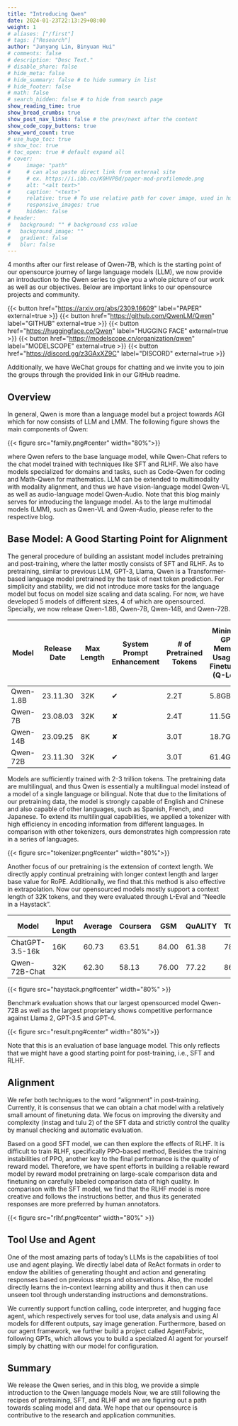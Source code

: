 ```yaml
---
title: "Introducing Qwen"
date: 2024-01-23T22:13:29+08:00
weight: 1
# aliases: ["/first"]
# tags: ["Research"]
author: "Junyang Lin, Binyuan Hui"
# comments: false
# description: "Desc Text."
# disable_share: false
# hide_meta: false
# hide_summary: false # to hide summary in list
# hide_footer: false
# math: false
# search_hidden: false # to hide from search page
show_reading_time: true
show_bread_crumbs: true
show_post_nav_links: false # the prev/next after the content
show_code_copy_buttons: true
show_word_count: true
# use_hugo_toc: true
# show_toc: true
# toc_open: true # default expand all
# cover:
#     image: "path"
#     # can also paste direct link from external site
#     # ex. https://i.ibb.co/K0HVPBd/paper-mod-profilemode.png
#     alt: "<alt text>"
#     caption: "<text>"
#     relative: true # To use relative path for cover image, used in hugo Page-bundles
#     responsive_images: true
#     hidden: false
# header:
#   background: "" # background css value
#   background_image: ""
#   gradient: false
#   blur: false
---
```


4 months after our first release of Qwen-7B, which is the starting point of our opensource journey of large language models (LLM), we now provide an introduction to the Qwen series to give you a whole picture of our work as well as our objectives. Below are important links to our opensource projects and community.

{{< button href="https://arxiv.org/abs/2309.16609" label="PAPER" external=true >}}
{{< button href="https://github.com/QwenLM/Qwen" label="GITHUB" external=true >}}
{{< button href="https://huggingface.co/Qwen" label="HUGGING FACE" external=true >}}
{{< button href="https://modelscope.cn/organization/qwen" label="MODELSCOPE" external=true >}}
{{< button href="https://discord.gg/z3GAxXZ9C" label="DISCORD" external=true >}}

Additionally, we have WeChat groups for chatting and we invite you to join the groups through the provided link in our GitHub readme.

## Overview

In general, Qwen is more than a language model but a project towards AGI which for now consists of LLM and LMM. The following figure shows the main components of Qwen:

{{< figure src="family.png#center" width="80%">}}

where Qwen refers to the base language model, while Qwen-Chat refers to the chat model trained with techniques like SFT and RLHF. We also have models specialized for domains and tasks, such as Code-Qwen for coding and Math-Qwen for mathematics. LLM can be extended to multimodality with modality alignment, and thus we have vision-language model Qwen-VL as well as audio-language model Qwen-Audio. Note that this blog mainly serves for introducing the language model. As to the large multimodal models (LMM), such as Qwen-VL and Qwen-Audio, please refer to the respective blog.

## Base Model: A Good Starting Point for Alignment
The general procedure of building an assistant model includes pretraining and post-training, where the latter mostly consists of SFT and RLHF. As to pretraining, similar to previous LLM, GPT-3, Llama, Qwen is a Transformer-based language model pretrained by the task of next token prediction. For simplicity and stability, we did not introduce more tasks for the language model but focus on model size scaling and data scaling. For now, we have developed 5 models of different sizes, 4 of which are opensourced. Specially, we now release Qwen-1.8B, Qwen-7B, Qwen-14B, and Qwen-72B.

| Model | Release Date | Max Length | System Prompt Enhancement | # of Pretrained Tokens | Minimum GPU Memory Usage of Finetuning (Q-Lora) | Minimum GPU Usage of Generating 2048 Tokens (Int4) | Tool Usage |
| --- | --- | --- | --- | --- | --- | --- | --- |
| Qwen-1.8B | 23.11.30 | 32K | ✔ | 2.2T | 5.8GB | 2.9GB | ✔ |
| Qwen-7B | 23.08.03 | 32K | ✘ | 2.4T | 11.5GB | 8.2GB | ✔ |
| Qwen-14B | 23.09.25 | 8K | ✘ | 3.0T | 18.7GB | 13.0GB | ✔ |
| Qwen-72B | 23.11.30 | 32K | ✔ | 3.0T | 61.4GB | 48.9GB | ✔ |


Models are sufficiently trained with 2-3 trillion tokens. The pretraining data are multilingual, and thus Qwen is essentially a multilingual model instead of a model of a single language or bilingual. Note that due to the limitations of our pretraining data, the model is strongly capable of English and Chinese and also capable of other languages, such as Spanish, French, and Japanese. To extend its multilingual capabilities, we applied a tokenizer with high efficiency in encoding information from different languages. In comparison with other tokenizers, ours demonstrates high compression rate in a series of languages.

{{< figure src="tokenizer.png#center" width="80%">}}

Another focus of our pretraining is the extension of context length. We directly apply continual pretraining with longer context length and larger base value for RoPE. Additionally, we find that.this method is also effective in extrapolation. Now our opensourced models mostly support a context length of 32K tokens, and they were evaluated through L-Eval and “Needle in a Haystack”.

| Model           | Input Length | Average | Coursera | GSM | QuALITY | TOEFL | CodeU | SFcition |
|-----------------|--------------|---------|----------|-----|---------|-------|-------|----------|
| ChatGPT-3.5-16k | 16K          | 60.73   | 63.51    | 84.00 | 61.38   | 78.43 | 12.22 | 64.84    |
| Qwen-72B-Chat   | 32K          | 62.30   | 58.13    | 76.00 | 77.22   | 86.24 | 6.66  | 69.53    |

{{< figure src="haystack.png#center" width="80%" >}}

Benchmark evaluation shows that our largest opensourced model Qwen-72B as well as the largest proprietary shows competitive performance against Llama 2, GPT-3.5 and GPT-4.

{{< figure src="result.png#center" width="80%">}}

Note that this is an evaluation of base language model. This only reflects that we might have a good starting point for post-training, i.e., SFT and RLHF.

## Alignment

We refer both techniques to the word “alignment” in post-training. Currently, it is consensus that we can obtain a chat model with a relatively small amount of finetuning data. We focus on improving the diversity and complexity (instag and tulu 2) of the SFT data and strictly control the quality by manual checking and automatic evaluation.

Based on a good SFT model, we can then explore the effects of RLHF. It is difficult to train RLHF, specifically PPO-based method, Besides the training instabilities of PPO, another key to the final performance is the quality of reward model. Therefore, we have spent efforts in building a reliable reward model by reward model pretraining on large-scale comparison data and finetuning on carefully labeled comparison data of high quality. In comparison with the SFT model, we find that the RLHF model is more creative and follows the instructions better, and thus its generated responses are more preferred by human annotators.

{{< figure src="rlhf.png#center"  width="80%" >}}

## Tool Use and Agent

One of the most amazing parts of today’s LLMs is the capabilities of tool use and agent playing. We directly label data of ReAct formats in order to endow the abilities of generating thought and action and generating responses based on previous steps and observations. Also, the model directly learns the in-context learning ability and thus it then can use unseen tool through understanding instructions and demonstrations.

We currently support function calling, code interpreter, and hugging face agent, which respectively serves for tool use, data analysis and using AI models for different outputs, say image generation. Furthermore, based on our agent framework, we further build a project called AgentFabric, following GPTs, which allows you to build a specialzed AI agent for yourself simply by chatting with our model for configuration.

## Summary

We release the Qwen series, and in this blog, we provide a simple introduction to the Qwen language models Now, we are still following the recipes of pretraining, SFT, and RLHF and we are figuring out a path towards scaling model and data. We hope that our opensource is contributive to the research and application communities.